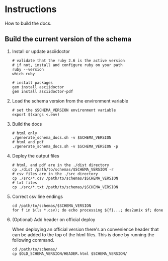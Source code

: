 # Instructions

How to build the docs. 

## Build the current version of the schema

1. Install or update asciidoctor
    ```shell
    # validate that the ruby 2.6 is the active version
    # if not, install and configure ruby on your path
    ruby --version
    which ruby
    
    # install packages
    gem install asciidoctor
    gem install asciidoctor-pdf
    ```

2. Load the schema version from the environment variable
    ```shell
    # set the $SCHEMA_VERSION environment variable
    export $(xargs <.env)
    ```

3. Build the docs

    ```shell
    # html only
    ./generate_schema_docs.sh -v $SCHEMA_VERSION
    # html and pdf
    ./generate_schema_docs.sh -v $SCHEMA_VERSION -p
    ```

4. Deploy the output files
    
    ```shell
    # html, and pdf are in the ./dist directory
    cp ./dist /path/to/schemas/$SCHEMA_VERSION -r
    # csv files are in the ./src directory
    cp ./src/*.csv /path/to/schemas/$SCHEMA_VERSION
    # txt files
    cp ./src/*.txt /path/to/schemas/$SCHEMA_VERSION
    ```

5. Correct csv line endings
    
    ```shell
    cd /path/to/schemas/$SCHEMA_VERSION
    for f in $(ls *.csv); do echo processing ${f}...; dos2unix $f; done      
    ```
   
6. (Optional) Add header on official deploy

    When deploying an official version there's an convenience header that can be added to the top of the html files. This is done by running the following command. 

    ```shell
   cd /path/to/schemas/
   cp $OLD_SCHEMA_VERSION/HEADER.html $SCHEMA_VERSION/
   ```
